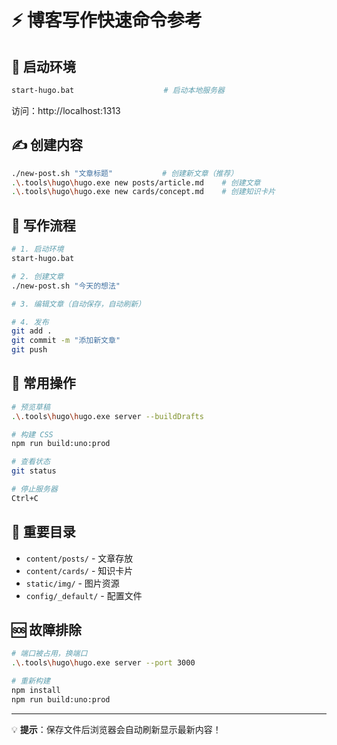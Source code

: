 # ⚡ 博客写作快速命令参考

## 🚀 启动环境
```bash
start-hugo.bat                    # 启动本地服务器
```
访问：http://localhost:1313

## ✍️ 创建内容
```bash
./new-post.sh "文章标题"           # 创建新文章（推荐）
.\.tools\hugo\hugo.exe new posts/article.md    # 创建文章
.\.tools\hugo\hugo.exe new cards/concept.md    # 创建知识卡片
```

## 📝 写作流程
```bash
# 1. 启动环境
start-hugo.bat

# 2. 创建文章
./new-post.sh "今天的想法"

# 3. 编辑文章（自动保存，自动刷新）

# 4. 发布
git add .
git commit -m "添加新文章"
git push
```

## 🔧 常用操作
```bash
# 预览草稿
.\.tools\hugo\hugo.exe server --buildDrafts

# 构建 CSS
npm run build:uno:prod

# 查看状态
git status

# 停止服务器
Ctrl+C
```

## 📁 重要目录
- `content/posts/` - 文章存放
- `content/cards/` - 知识卡片
- `static/img/` - 图片资源
- `config/_default/` - 配置文件

## 🆘 故障排除
```bash
# 端口被占用，换端口
.\.tools\hugo\hugo.exe server --port 3000

# 重新构建
npm install
npm run build:uno:prod
```

---
💡 **提示**：保存文件后浏览器会自动刷新显示最新内容！
